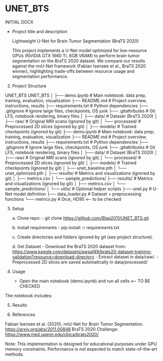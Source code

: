 # UNET_BTS

INITIAL DOCX
- Project title and description

    Lightweight U-Net for Brain Tumor Segmentation (BraTS 2020)

    This project implements a U-Net model optimized for low-resource GPUs (NVIDIA GTX 1660 Ti, 6GB VRAM) to perform brain tumor segmentation on the BraTS 2020 dataset.
    We compare our results against the nnU-Net framework (Fabian Isensee et al., BraTS 2020 winner), highlighting trade-offs between resource usage and segmentation performance.

2. Project Structure

UNET_BTS
UNET_BTS
│
├── demo.ipynb              # Main notebook: data prep, training, evaluation, visualization
├── README.md               # Project overview, instructions, results
├── requirements.txt        # Python dependencies
├── .gitignore              # Ignore large files, checkpoints, OS junk
├── .gitattributes          # Git LFS, notebook rendering, binary files
│
├── data/                   # Dataset (BraTS 2020)
│   ├── raw/                # Original MRI scans (ignored by git)
│   └── processed/          # Preprocessed 2D slices (ignored by git)
│
├── models/                 # Trained checkpoints (ignored by git)
├── demo.ipynb              # Main notebook: data prep, training, evaluation, visualization
├── README.md               # Project overview, instructions, results
├── requirements.txt        # Python dependencies
├── .gitignore              # Ignore large files, checkpoints, OS junk
├── .gitattributes          # Git LFS, notebook rendering, binary files
│
├── data/                   # Dataset (BraTS 2020)
│   ├── raw/                # Original MRI scans (ignored by git)
│   └── processed/          # Preprocessed 2D slices (ignored by git)
│
├── models/                 # Trained checkpoints (ignored by git)
│   ├── unet_baseline.pth
│   └── unet_optimized.pth
│
├── results/                # Metrics and visualizations (ignored by git)
│   ├── metrics.csv
│   └── sample_predictions/
├── results/                # Metrics and visualizations (ignored by git)
│   ├── metrics.csv
│   └── sample_predictions/
│
└── utils/                  # Optional helper scripts
    ├── unet.py             # U-Net model definition
    ├── data_loader.py      # Dataset + preprocessing functions
    └── metrics.py          # Dice, HD95 <-- to be checked


3. Setup

    a. Clone repo:
        - git clone https://github.com/Blaq2011/UNET_BTS.git

    b. Install requirements
        - pip install -r requirements.txt

    c. Create directories and folders ignored by git (see project structure).
   
    d. Get Dataset
        - Download the BraTS 2020 dataset from: https://www.kaggle.com/datasets/awsaf49/brats20-dataset-training-validation?resource=download-directory 
        - Extract dataset in data/raw/.
        - Preprocessed 2D slices are saved automatically in data/processed/


4. Usage
    - Open the main notebook (demo.ipynb) and run all cells <-- TO BE CHECKED

The notebook includes:
<!-- Data preprocessing (2D slices, normalization, augmentation)
Training baseline U-Net
Training optimized U-Net
Evaluation (Dice, IoU, Hausdorff distance)
Visualization of predictions vs. ground truth -->

5. Results

<!-- | Model             | Dice (Whole Tumor) | IoU  | Notes                        |
| ----------------- | ------------------ | ---- | ---------------------------- |
| Baseline U-Net    | XX.XX              | XX.X | Small filters, limited GPU   |
| Optimized U-Net   | XX.XX              | XX.X | With augmentations + dropout |
| nnU-Net (Fabian+) | \~0.88–0.90        | --   | BraTS 2020 winner            | -->


<!-- Qualitative Results
    (Example figure to be added here)

    Input MRI | Ground Truth | Baseline Prediction | Optimized Prediction -->

6. References

Fabian Isensee et al. (2020), nnU-Net for Brain Tumor Segmentation. https://arxiv.org/abs/2011.00848 
BraTS 2020 Challenge: https://www.med.upenn.edu/cbica/brats2020/


Note: This implementation is designed for educational purposes under GPU memory constraints. Performance is not expected to match state-of-the-art methods.
